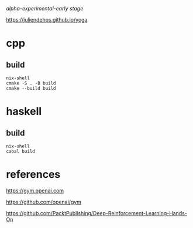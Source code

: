 
*alpha-experimental-early stage*

<https://juliendehos.github.io/yoga>

# cpp

## build

```
nix-shell
cmake -S . -B build
cmake --build build
```

# haskell

## build

```
nix-shell
cabal build
```

# references

<https://gym.openai.com>

<https://github.com/openai/gym>

<https://github.com/PacktPublishing/Deep-Reinforcement-Learning-Hands-On>

